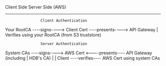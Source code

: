 Client Side                                Server Side (AWS)
-----------                                ----------------

                    Client Authentication
Your RootCA ----signs----> Client Cert ----presents----> API Gateway
                                                            |
                                                        Verifies using
                                                        your RootCA
                                                        (from S3 truststore)

                    Server Authentication
System CAs  ----signs----> AWS Cert <----presents---- API Gateway
(including     |
HDB's CA)      |
               |
Client ----verifies---- AWS Cert
using system CAs